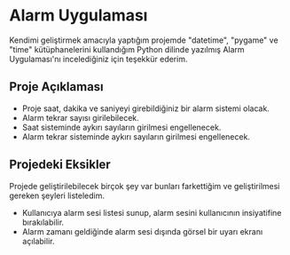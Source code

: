 # Alarm Uygulaması

Kendimi geliştirmek amacıyla yaptığım projemde "datetime", "pygame" ve "time" kütüphanelerini 
kullandığım Python dilinde yazılmış Alarm Uygulaması'nı incelediğiniz için teşekkür ederim.

## Proje Açıklaması
  
- Proje saat, dakika ve saniyeyi girebildiğiniz bir alarm sistemi olacak.
- Alarm tekrar sayısı girilebilecek.
- Saat sisteminde aykırı sayıların girilmesi engellenecek.
- Alarm tekrar sisteminde aykırı sayıların girilmesi engellenecek.
  
## Projedeki Eksikler
Projede geliştirilebilecek birçok şey var bunları farkettiğim ve geliştirilmesi gereken şeyleri listeledim.
  
- Kullanıcıya alarm sesi listesi sunup, alarm sesini kullanıcının insiyatifine bırakılabilir.
- Alarm zamanı geldiğinde alarm sesi dışında görsel bir uyarı ekranı açılabilir.
